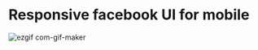 # Responsive facebook UI for mobile
![ezgif com-gif-maker](https://user-images.githubusercontent.com/81623956/215995156-fdde97a3-560c-451c-82d3-7fd919eb5b34.gif)
